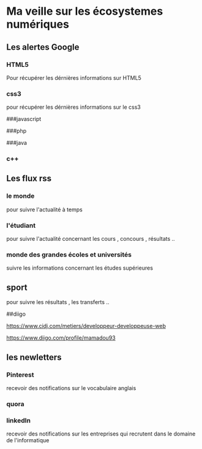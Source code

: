 # Ma veille sur les écosystemes numériques

## Les alertes Google

### HTML5
Pour récupérer les dérnières informations sur HTML5

### css3
pour récupérer les dérnières informations sur le css3

###javascript

###php

###java

### c++

## Les flux rss

### le monde
pour suivre l'actualité à temps

### l'étudiant

pour suivre l'actualité concernant les cours , concours , résultats ..

### monde des grandes écoles et universités

suivre les informations concernant les études supérieures

## sport
pour suivre les résultats , les transferts ..

##diigo

https://www.cidj.com/metiers/developpeur-developpeuse-web

https://www.diigo.com/profile/mamadou93

## les newletters

### Pinterest

recevoir des notifications sur le vocabulaire anglais

### quora

### linkedln

recevoir des notifications sur les entreprises qui recrutent dans le domaine de l'informatique



